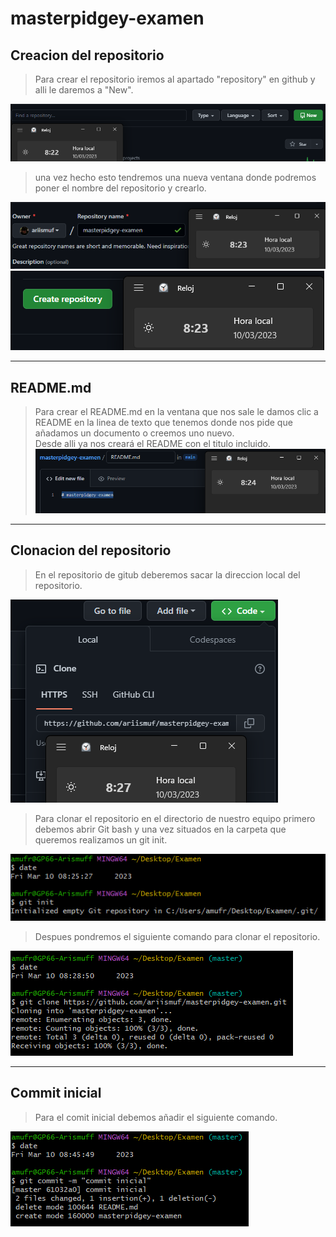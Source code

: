 # masterpidgey-examen

## Creacion del repositorio

>Para crear el repositorio iremos al apartado "repository" en github y alli le daremos a "New".

![image](Img/1.png)  


> una vez hecho esto tendremos una nueva ventana donde podremos poner el nombre del repositorio y crearlo.

![image](img/2.png)
![image](img/3.png)
***

##  README.md
> Para crear el README.md en la ventana que nos sale le damos clic a README en la linea de texto que tenemos donde nos pide que añadamos un documento o creemos uno nuevo.  
Desde alli ya nos creará el README con el titulo incluido.
![image](img/4.png)
***

## Clonacion del repositorio
> En el repositorio de gitub deberemos sacar la direccion local del repositorio.

![image](img/5.png)



> Para clonar el repositorio en el directorio de nuestro equipo primero debemos abrir Git bash y una vez situados en la carpeta que queremos realizamos un git init.

![image](img/6.png)

> Despues pondremos el siguiente comando para clonar el repositorio.

![image](img/7.png)
***

## Commit inicial

> Para el comit inicial debemos añadir el siguiente comando.

![image](img/8.png)
